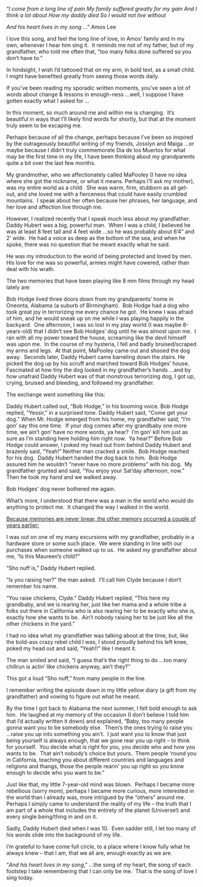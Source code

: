 <html><body><p>“<em>I come from a long line of pain</em>
<em> My family suffered greatly for my gain</em>
<em> And I think a lot about</em>
<em> How my daddy died</em>
<em> So I would not live without</em>

<em>And his heart lives in my song</em> …”
Amos Lee

I love this song, and feel the long line of love, in Amos’ family and in my own, whenever I hear him sing it.  It reminds me not of my father, but of my grandfather, who told me often that, “too many folks done suffered so you don’t have to.”

In hindsight, I wish I’d tattooed that on my arm, in bold text, as a small child.  I might have benefited greatly from seeing those words daily.

If you’ve been reading my sporadic written moments, you’ve seen a lot of words about change &amp; lessons in enough-ness …well, I suppose I have gotten exactly what I asked for …

In this moment, so much around me and within me is changing.  It’s beautiful in ways that I’ll likely find words for shortly, but that at the moment truly seem to be escaping me.

Perhaps because of all the change, perhaps because I’ve been so inspired by the outrageously beautiful writing of my friends, Josslyn and Maiga …or maybe because I didn’t truly commemorate Dia de los Muertos for what may be the first time in my life, I have been thinking about my grandparents quite a bit over the last few months.

My grandmother, who we affectionately called MaPooley (I have no idea where she got the nickname, or what it means. Perhaps I’ll ask my mother), was my entire world as a child.  She was warm, firm, stubborn as all get-out, and she loved me with a fierceness that could have easily crumbled mountains.  I speak about her often because her phrases, her language, and her love and affection live through me.

However, I realized recently that I speak much less about my grandfather.  Daddy Hubert was a big, powerful man.  When I was a child, I believed he was at least 8 feet tall and 4 feet wide …so he was probably about 6’4” and 2’ wide.  He had a voice as deep as the bottom of the sea, and when he spoke, there was no question that he meant exactly what he said.

He was my introduction to the world of being protected and loved by men. His love for me was so powerful, armies might have cowered, rather than deal with his wrath.

The two memories that have been playing like 8 mm films through my head lately are:

Bob Hodge lived three doors down from my grandparents’ home in Oneonta, Alabama (a suburb of Birmingham).  Bob Hodge had a dog who took great joy in terrorizing me every chance he got.  He knew I was afraid of him, and he would sneak up on me while I was playing happily in the backyard.  One afternoon, I was so lost in my play world (I was maybe 8-years-old) that I didn’t see Bob Hodges’ dog until he was almost upon me.  I ran with all my power toward the house, screaming like the devil himself was upon me.  In the course of my hysteria, I fell and badly bruised/scraped my arms and legs.  At that point, MaPooley came out and shooed the dog away.  Seconds later, Daddy Hubert came barreling down the stairs. He picked the dog up by his scruff and marched toward Bob Hodges’ house.  Fascinated at how tiny the dog looked in my grandfather’s hands …and by how unafraid Daddy Hubert was of that monstrous terrorizing dog, I got up, crying, bruised and bleeding, and followed my grandfather.

The exchange went something like this:

Daddy Hubert called out, “Bob Hodge,” in his booming voice.
Bob Hodge replied, “Yessir,” in a surprised tone.
Daddy Hubert said, “Come get your dog.”
When Mr. Hodge emerged from his home, my grandfather said, “I’m gon’ say this one time.  If your dog comes after my grandbaby one more time, we ain’t gon’ have no more words, ya hear?  I’m gon’ kill him just as sure as I’m standing here holding him right now.  Ya hear?”
Before Bob Hodge could answer, I poked my head out from behind Daddy Hubert and brazenly said, “Yeah!”
Neither man cracked a smile.  Bob Hodge reached for his dog.  Daddy Hubert handed the dog back to him.  Bob Hodge assured him he wouldn’t “never have no more problems” with his dog.  My grandfather grunted and said, “You enjoy your Sat’day afternoon, now.”  Then he took my hand and we walked away.

Bob Hodges’ dog never bothered me again.

What’s more, I understood that there was a man in the world who would do anything to protect me.  It changed the way I walked in the world.

<span style="text-decoration: underline;">Because memories are never linear, the other memory occurred a couple of years earlier:</span>

I was out on one of my many excursions with my grandfather, probably in a hardware store or some such place.  We were standing in line with our purchases when someone walked up to us.  He asked my grandfather about me, “Is this Maureen’s child?”

“Sho nuff is,” Daddy Hubert replied.

“Is you raising her?” the man asked.  I’ll call him Clyde because I don’t remember his name.

“You raise chickens, Clyde.” Daddy Hubert replied, “This here my grandbaby, and we is rearing her, just like her mama and a whole tribe a folks out there in California who is also rearing her to be exactly who she is, exactly how she wants to be.  Ain’t nobody raising her to be just like all the other chickens in the yard.”

I had no idea what my grandfather was talking about at the time, but, like the bold-ass crazy rebel child I was, I stood proudly behind his left knee, poked my head out and said, “Yeah!!” like I meant it.

The man smiled and said, “I guess that’s the right thing to do …too many chillrun is actin’ like chickens anyway, ain’t they?”

This got a loud “Sho nuff,” from many people in the line.

I remember writing the episode down in my little yellow diary (a gift from my grandfather) and vowing to figure out what he meant.

By the time I got back to Alabama the next summer, I felt bold enough to ask him.  He laughed at my memory of the occasion (I don’t believe I told him that I’d actually written it down) and explained, “Baby, too many people gonna want you to be somebody else.  Them’s the ones trying to raise you …raise you up into something you ain’t.  I just want you to know that just being yourself is always enough, that we gone rear you up right – to think for yourself.  You decide what is right for you, you decide who and how you wants to be.  That ain’t nobody’s choice but yours.  Them people ‘round you in California, teaching you about different countries and languages and religions and thangs, those the people rearin’ you up right so you know enough to decide who you want to be.”

Just like that, my little 7-year-old mind was blown.  Perhaps I became more rebellious (sorry mom), perhaps I became more curious, more interested in the world than I already was, more intrigued by the “others” around me.  Perhaps I simply came to understand the reality of my life – the truth that I am part of a whole that includes the entirety of the planet (Universe!) and every single being/thing in and on it.

Sadly, Daddy Hubert died when I was 10.  Even sadder still, I let too many of his words slide into the background of my life.

I’m grateful to have come full circle, to a place where I know fully what he always knew – that I am, that we all are, enough exactly as we are.

“<em>And his heart lives in my song</em>,” …the song of my heart, the song of each footstep I take remembering that I can only be me.  That is the song of love I sing today.</p></body></html>